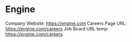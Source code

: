 # Engine

Company Website: https://engine.com
Careers Page URL: https://engine.com/careers
Job Board URL temp: https://engine.com/careers